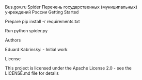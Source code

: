 Bus.gov.ru Spider
Перечень государственных (муниципальных) учреждений России
Getting Started

Prepare
pip install -r requirements.txt

Run
python spider.py


Authors

Eduard Kabrinskyi - Initial work

License 

This project is licensed under the Apache License 2.0 - see the LICENSE.md file for details
